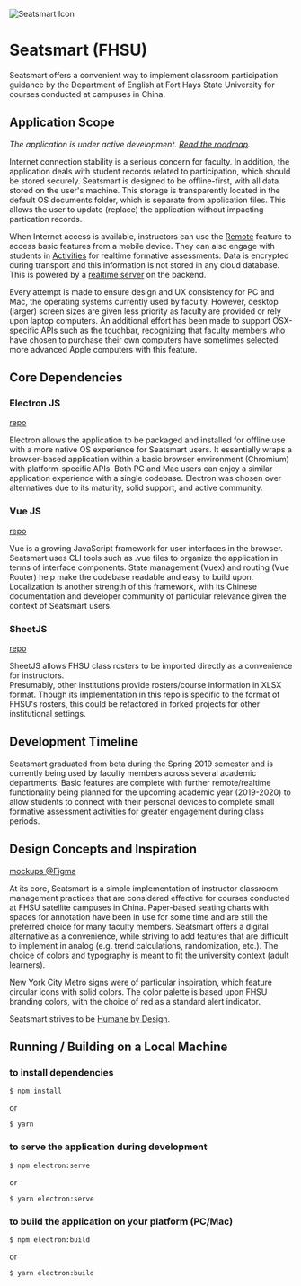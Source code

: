 ![Seatsmart Icon](https://seatsmart.tech/img/logo.b38f8b88.svg)

# Seatsmart (FHSU)
Seatsmart offers a convenient way to implement classroom
participation guidance by the Department of English at Fort Hays State 
University for courses conducted at campuses in China.  

## Application Scope
*The application is under active development.  [Read the roadmap](https://github.com/thaddeusm/seatsmart-FHSU/wiki/Development-Roadmap-(Academic-Year-2019-2020)).*

Internet connection stability is a serious concern for faculty.  In addition, 
the application deals with student records related to participation, which 
should be stored securely.  Seatsmart is designed to be offline-first, with all 
data stored on the user's machine.  This storage is transparently located in the 
default OS documents folder, which is separate from application files.  This 
allows the user to update (replace) the application without impacting partication records.

When Internet access is available, instructors can use the 
[Remote](https://github.com/thaddeusm/seatsmart-remote) feature to 
access basic features from a mobile device.  They can also engage with students
in [Activities](https://github.com/thaddeusm/seatsmart-activities) for 
realtime formative assessments.  Data is encrypted during transport 
and this information is not stored in any cloud database.  This is powered by a 
[realtime server](https://github.com/thaddeusm/seatsmart-remote-server) on the backend.

Every attempt is made to ensure design and UX consistency for PC and Mac, the 
operating systems currently used by faculty.  However, desktop (larger) screen 
sizes are given less priority as faculty are provided or rely upon laptop computers.  An 
additional effort has been made to support OSX-specific APIs such as the touchbar, 
recognizing that faculty members who have chosen to purchase their own computers 
have sometimes selected more advanced Apple computers with this feature.

## Core Dependencies
### Electron JS
[repo](https://github.com/electron/electron)

Electron allows the application to be packaged and installed for offline use with a 
more native OS experience for Seatsmart users.  It essentially wraps a browser-based 
application within a basic browser environment (Chromium) with platform-specific 
APIs.  Both PC and Mac users can enjoy a similar application experience with a single 
codebase.  Electron was chosen over alternatives due to its maturity, solid support, 
and active community.

### Vue JS
[repo](https://github.com/vuejs/vue)

Vue is a growing JavaScript framework for user interfaces in the browser.  Seatsmart 
uses CLI tools such as .vue files to organize the application in terms of interface 
components.  State management (Vuex) and routing (Vue Router) help make the codebase 
readable and easy to build upon.  Localization is another strength of this framework, 
with its Chinese documentation and developer community of particular relevance given 
the context of Seatsmart users.

### SheetJS
[repo](https://github.com/SheetJS/js-xlsx)

SheetJS allows FHSU class rosters to be imported directly as a convenience for instructors.  
Presumably, other institutions provide rosters/course information in XLSX format. 
Though its implementation in this repo is specific to the format of FHSU's rosters, 
this could be refactored in forked projects for other institutional settings.

## Development Timeline
Seatsmart graduated from beta during the Spring 2019 semester and is currently being used by faculty members across several academic departments.  Basic features are complete with further remote/realtime functionality being planned for the upcoming academic year (2019-2020) to allow students to connect with their personal devices to complete small formative assessment activities for greater engagement during class periods.

## Design Concepts and Inspiration
[mockups @Figma](https://www.figma.com/file/OxI3WKOFswThYuEfOR6UaV7V/Seatsmart)

At its core, Seatsmart is a simple implementation of instructor classroom management 
practices that are considered effective for courses conducted at FHSU satellite campuses 
in China.  Paper-based seating charts with spaces for annotation have been in use for 
some time and are still the preferred choice for many faculty members.  Seatsmart 
offers a digital alternative as a convenience, while striving to add features that are 
difficult to implement in analog (e.g. trend calculations, randomization, etc.).  The choice of colors and typography is meant to fit the university context (adult learners).

New York City Metro signs were of particular inspiration, which feature circular icons 
with solid colors.  The color palette is based upon FHSU branding colors, with the choice 
of red as a standard alert indicator.

Seatsmart strives to be [Humane by Design](https://humanebydesign.com).

## Running / Building on a Local Machine
### to install dependencies
```
$ npm install
```
or
```
$ yarn
```

### to serve the application during development
```
$ npm electron:serve
```
or
```
$ yarn electron:serve
```

### to build the application on your platform (PC/Mac)
```
$ npm electron:build
```
or
```
$ yarn electron:build
```
